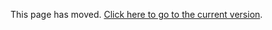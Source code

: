 This page has moved. [Click here to go to the current version](https://github.com/ME3Tweaks/ME3TweaksModManager/blob/staticfiles/documentation/modimages.md).